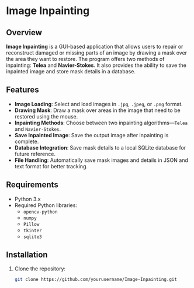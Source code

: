 # Image Inpainting

## Overview

**Image Inpainting** is a GUI-based application that allows users to repair or reconstruct damaged or missing parts of an image by drawing a mask over the area they want to restore. The program offers two methods of inpainting: **Telea** and **Navier-Stokes**. It also provides the ability to save the inpainted image and store mask details in a database.

## Features

- **Image Loading**: Select and load images in `.jpg`, `.jpeg`, or `.png` format.
- **Drawing Mask**: Draw a mask over areas in the image that need to be restored using the mouse.
- **Inpainting Methods**: Choose between two inpainting algorithms—`Telea` and `Navier-Stokes`.
- **Save Inpainted Image**: Save the output image after inpainting is complete.
- **Database Integration**: Save mask details to a local SQLite database for future reference.
- **File Handling**: Automatically save mask images and details in JSON and text format for better tracking.

## Requirements

- Python 3.x
- Required Python libraries: 
  - `opencv-python`
  - `numpy`
  - `Pillow`
  - `tkinter`
  - `sqlite3`

## Installation

1. Clone the repository:
   ```bash
   git clone https://github.com/yourusername/Image-Inpainting.git
